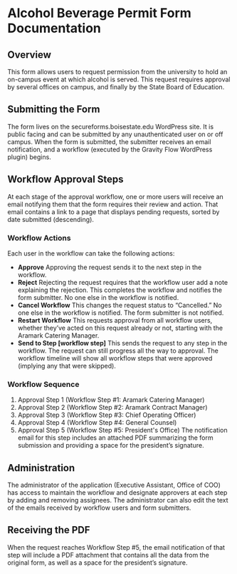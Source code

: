 # Alcohol Beverage Permit Form Documentation

## Overview 
This form allows users to request permission from the university to hold an on-campus event at which alcohol is served. This request requires approval by several offices on campus, and finally by the State Board of Education.

## Submitting the Form
The form lives on the secureforms.boisestate.edu WordPress site. It is public facing and can be submitted by any unauthenticated user on or off campus. When the form is submitted, the submitter receives an email notification, and a workflow (executed by the Gravity Flow WordPress plugin) begins.

## Workflow Approval Steps
At each stage of the approval workflow, one or more users will receive an email notifying them that the form requires their review and action. That email contains a link to a page that displays pending requests, sorted by date submitted (descending).

### Workflow Actions
Each user in the workflow can take the following actions:
* **Approve** Approving the request sends it to the next step in the workflow.
* **Reject** Rejecting the request requires that the workflow user add a note explaining the rejection. This completes the workflow and notifies the form submitter. No one else in the workflow is notified.
* **Cancel Workflow** This changes the request status to “Cancelled.” No one else in the workflow is notified. The form submitter is not notified.
* **Restart Workflow** This requests approval from all workflow users, whether they’ve acted on this request already or not, starting with the Aramark Catering Manager.
* **Send to Step [workflow step]** This sends the request to any step in the workflow. The request can still progress all the way to approval. The workflow timeline will show all workflow steps that were approved (implying any that were skipped).

### Workflow Sequence
1. Approval Step 1 (Workflow Step #1: Aramark Catering Manager) 
2. Approval Step 2 (Workflow Step #2: Aramark Contract Manager)
3. Approval Step 3 (Workflow Step #3: Chief Operating Officer)
4. Approval Step 4 (Workflow Step #4: General Counsel)
5. Approval Step 5 (Workflow Step #5: President's Office) The notification email for this step includes an attached PDF summarizing the form submission and providing a space for the president’s signature. 

## Administration
The administrator of the application (Executive Assistant, Office of COO) has access to maintain the workflow and designate approvers at each step by adding and removing assignees. The administrator can also edit the text of the emails received by workflow users and form submitters.

## Receiving the PDF
When the request reaches Workflow Step #5, the email notification of that step will include a PDF attachment that contains all the data from the original form, as well as a space for the president’s signature. 
